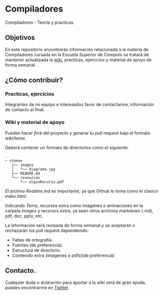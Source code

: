 # Compiladores
Compiladores - Teoría y practicas.

## Objetivos

En este repositorio encontrarás información relacionada a la materia de Compiladores cursada en la Escuela Superior de Cómputo se tratará de mantener actualizada la [wiki](./wiki/README.md), practicas, ejercicios y material de apoyo de forma semanal.

## ¿Cómo contribuir?

### Practicas, ejercicios

Integrantes de mi equipo e interesados favor de contactarme, información de contacto al final.

### Wiki y material de apoyo

Puedes hacer *fork* del proyecto y generar tu pull request bajo el formato *wiki/tema*.

Deberá contener un formato de directorios como el siguiente.
```
.
─ <tema>
   ├── images
   │   └── diagrama.jpg
   ├── README.md
   └── resources
       └── algunRecurso.pdf
```
_El archivo *Readme.md*_ es importante, ya que Github lo toma como el clasico _index.html_.

Indicando *Tema*, recursos extra como imagenes o animaciones en la carpeta *images* y recursos extra, ya sean otros archivos markdown (.md), pdf, doc, pptx, etc.

La información será revisada de forma semanal y se aceptarán o rechazarán los pull request dependiendo:
* Faltas de ortografía.
* Fuentes (de preferencia).
* Estructura de directorio.
* Contenido extra (imagenes o pdfs)(de preferencia)

## Contacto.

Cualquier duda o aclaración para aportar a la wiki será de gran ayuda, puedes encontrarme en [Twitter](http://twitter.com/jresendiz27).